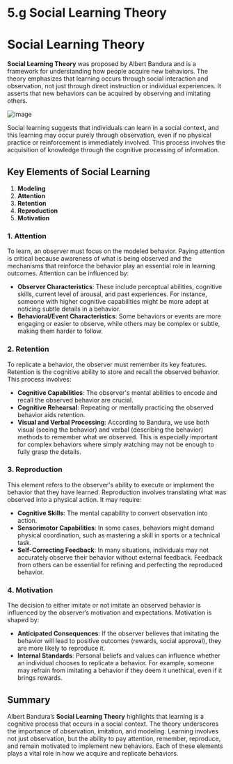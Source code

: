 # 5.g Social Learning Theory

# Social Learning Theory

**Social Learning Theory** was proposed by Albert Bandura and is a framework for understanding how people acquire new behaviors. The theory emphasizes that learning occurs through social interaction and observation, not just through direct instruction or individual experiences. It asserts that new behaviors can be acquired by observing and imitating others.

![image](https://github.com/user-attachments/assets/5cdf354d-7a13-41dd-bbbc-08b4ebdb1591)


Social learning suggests that individuals can learn in a social context, and this learning may occur purely through observation, even if no physical practice or reinforcement is immediately involved. This process involves the acquisition of knowledge through the cognitive processing of information.

## Key Elements of Social Learning

1. **Modeling**
2. **Attention**
3. **Retention**
4. **Reproduction**
5. **Motivation**

### 1. Attention
To learn, an observer must focus on the modeled behavior. Paying attention is critical because awareness of what is being observed and the mechanisms that reinforce the behavior play an essential role in learning outcomes. Attention can be influenced by:

- **Observer Characteristics**: These include perceptual abilities, cognitive skills, current level of arousal, and past experiences. For instance, someone with higher cognitive capabilities might be more adept at noticing subtle details in a behavior.
- **Behavioral/Event Characteristics**: Some behaviors or events are more engaging or easier to observe, while others may be complex or subtle, making them harder to follow.

### 2. Retention
To replicate a behavior, the observer must remember its key features. Retention is the cognitive ability to store and recall the observed behavior. This process involves:

- **Cognitive Capabilities**: The observer's mental abilities to encode and recall the observed behavior are crucial.
- **Cognitive Rehearsal**: Repeating or mentally practicing the observed behavior aids retention.
- **Visual and Verbal Processing**: According to Bandura, we use both visual (seeing the behavior) and verbal (describing the behavior) methods to remember what we observed. This is especially important for complex behaviors where simply watching may not be enough to fully grasp the details.

### 3. Reproduction
This element refers to the observer's ability to execute or implement the behavior that they have learned. Reproduction involves translating what was observed into a physical action. It may require:

- **Cognitive Skills**: The mental capability to convert observation into action.
- **Sensorimotor Capabilities**: In some cases, behaviors might demand physical coordination, such as mastering a skill in sports or a technical task.
- **Self-Correcting Feedback**: In many situations, individuals may not accurately observe their behavior without external feedback. Feedback from others can be essential for refining and perfecting the reproduced behavior.

### 4. Motivation
The decision to either imitate or not imitate an observed behavior is influenced by the observer’s motivation and expectations. Motivation is shaped by:

- **Anticipated Consequences**: If the observer believes that imitating the behavior will lead to positive outcomes (rewards, social approval), they are more likely to reproduce it.
- **Internal Standards**: Personal beliefs and values can influence whether an individual chooses to replicate a behavior. For example, someone may refrain from imitating a behavior if they deem it unethical, even if it brings rewards.

## Summary
Albert Bandura’s **Social Learning Theory** highlights that learning is a cognitive process that occurs in a social context. The theory underscores the importance of observation, imitation, and modeling. Learning involves not just observation, but the ability to pay attention, remember, reproduce, and remain motivated to implement new behaviors. Each of these elements plays a vital role in how we acquire and replicate behaviors.

